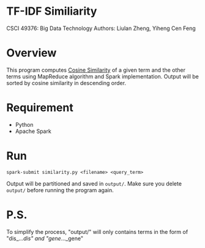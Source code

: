# TF-IDF Similiarity
CSCI 49376: Big Data Technology
Authors: Liulan Zheng, Yiheng Cen Feng

# Overview
This program computes [Cosine Similarity](https://en.wikipedia.org/wiki/Cosine_similarity) of a given term and the other terms using MapReduce algorithm and Spark implementation. Output will be sorted by cosine similarity in descending order.
 
# Requirement
- Python
- Apache Spark

# Run 
```
spark-submit similarity.py <filename> <query_term>
```
Output will be partitioned and saved in ``output/``. Make sure you delete ``output/`` before running the program again. 

# P.S.
To simplify the process, "output/" will only contains terms in the form of "dis_..._dis" and "gene_..._gene"